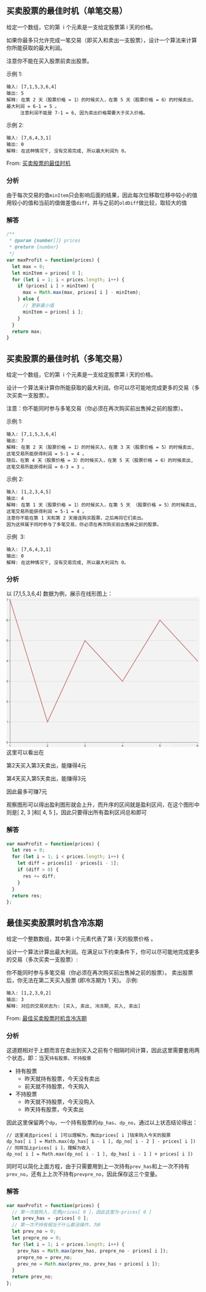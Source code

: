 ## 买卖股票的最佳时机（单笔交易）
给定一个数组，它的第  i 个元素是一支给定股票第 i 天的价格。

如果你最多只允许完成一笔交易（即买入和卖出一支股票），设计一个算法来计算你所能获取的最大利润。

注意你不能在买入股票前卖出股票。

示例 1:

```
输入: [7,1,5,3,6,4]
输出: 5
解释: 在第 2 天（股票价格 = 1）的时候买入，在第 5 天（股票价格 = 6）的时候卖出，最大利润 = 6-1 = 5 。
     注意利润不能是 7-1 = 6, 因为卖出价格需要大于买入价格。
```

示例 2:
 
```
输入: [7,6,4,3,1]
输出: 0
解释: 在这种情况下, 没有交易完成, 所以最大利润为 0。
```
From: [买卖股票的最佳时机](https://leetcode-cn.com/problems/best-time-to-buy-and-sell-stock/submissions/)

### 分析
由于每次交易的值``minItem``只会影响后面的结果，因此每次位移取位移中较小的值
用较小的值和当前的值做差值``diff``，并与之前的``oldDiff``做比较，取较大的值

### 解答
```javascript
/**
 * @param {number[]} prices
 * @return {number}
 */
var maxProfit = function(prices) {
  let max = 0;
  let minItem = prices[ 0 ];
  for (let i = 1; i < prices.length; i++) {
    if (prices[ i ] > minItem) {
      max = Math.max(max, prices[ i ] - minItem);
    } else {
      // 更新最小值
      minItem = prices[ i ];
    }
  }
  return max;
}
```


## 买卖股票的最佳时机（多笔交易）
给定一个数组，它的第  i 个元素是一支给定股票第 i 天的价格。

设计一个算法来计算你所能获取的最大利润。你可以尽可能地完成更多的交易（多次买卖一支股票）。

注意：你不能同时参与多笔交易（你必须在再次购买前出售掉之前的股票）。

示例 1:

```
输入: [7,1,5,3,6,4]
输出: 7
解释: 在第 2 天（股票价格 = 1）的时候买入，在第 3 天（股票价格 = 5）的时候卖出, 这笔交易所能获得利润 = 5-1 = 4 。
随后，在第 4 天（股票价格 = 3）的时候买入，在第 5 天（股票价格 = 6）的时候卖出, 这笔交易所能获得利润 = 6-3 = 3 。
```

示例 2:

```
输入: [1,2,3,4,5]
输出: 4
解释: 在第 1 天（股票价格 = 1）的时候买入，在第 5 天 （股票价格 = 5）的时候卖出, 这笔交易所能获得利润 = 5-1 = 4 。
注意你不能在第 1 天和第 2 天接连购买股票，之后再将它们卖出。
因为这样属于同时参与了多笔交易，你必须在再次购买前出售掉之前的股票。
```

示例  3:

```
输入: [7,6,4,3,1]
输出: 0
解释: 在这种情况下, 没有交易完成, 所以最大利润为 0。
```

### 分析
以 [7,1,5,3,6,4] 数据为例，展示在线形图上：
<img src="../../../static/122.png"/>
这里可以看出在

第2天买入第3天卖出，能赚得4元

第4天买入第5天卖出，能赚得3元

因此最多可赚7元

观察图形可以得出盈利图形就会上升，而升序的区间就是盈利区间，在这个图形中则是[ 2, 3 ]和[ 4, 5 ]，因此只要得出所有盈利区间总和即可

### 解答
```javascript
var maxProfit = function(prices) {
  let res = 0;
  for (let i = 1; i < prices.length; i++) {
    let diff = prices[i] - prices[i - 1];
    if (diff > 0) {
      res += diff;
    }
  }
  return res;
};
```

## 最佳买卖股票时机含冷冻期
给定一个整数数组，其中第 i 个元素代表了第 i 天的股票价格 。​

设计一个算法计算出最大利润。在满足以下约束条件下，你可以尽可能地完成更多的交易（多次买卖一支股票）:

你不能同时参与多笔交易（你必须在再次购买前出售掉之前的股票）。
卖出股票后，你无法在第二天买入股票 (即冷冻期为 1 天)。
示例:
```
输入: [1,2,3,0,2]
输出: 3 
解释: 对应的交易状态为: [买入, 卖出, 冷冻期, 买入, 卖出]
```
From: [最佳买卖股票时机含冷冻期](https://leetcode-cn.com/problems/best-time-to-buy-and-sell-stock-with-cooldown/)

### 分析
这道题相对于上题而言在卖出到买入之前有个相隔时间计算，因此这里需要套用两个状态，即：当天`持有股票`、`不持股票`
+ 持有股票
  + 昨天就持有股票，今天没有卖出
  + 前天就不持股票，今天购入
+ 不持股票
  + 昨天就不持股票，今天没购入
  + 昨天持有股票，今天卖出   

因此这里保留两个`dp`，一个持有股票的`dp_has`、`dp_no`，通过以上状态结论得出：
```
// 这里减去prices[ i ]可以理解为，掏出prices[ i ]钱来购入今天的股票
dp_has[ i ] = Math.max(dp_has[ i - 1 ], dp_no[ i - 2 ] - prices[ i ])
// 同样加上prices[ i ]，理解为收入
dp_no[ i ] = Math.max(dp_no[ i - 1 ], dp_has[ i - 1 ] + prices[ i ])
```
同时可以简化上面方程，由于只需要用到上一次持有`prev_has`和上一次不持有`prev_no`，还有上上次不持有`prevpre_no`，因此保存这三个变量。

### 解答
```javascript
var maxProfit = function(prices) {
  // 第一次就购入，花费prices[ 0 ]，因此这里为-prices[ 0 ]
  let prev_has = -prices[ 0 ];
  // 第一次不持有相当于什么都没操作，为0
  let prev_no = 0;
  let prepre_no = 0;
  for (let i = 1; i < prices.length; i++) {
    prev_has = Math.max(prev_has, prepre_no - prices[ i ]);
    prepre_no = prev_no;
    prev_no = Math.max(prev_no, prev_has + prices[ i ]);
  }
  return prev_no;
};
```